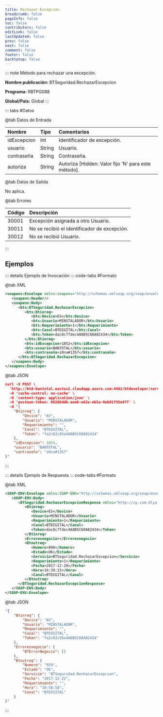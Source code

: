 ```yaml
---
title: Rechazar Excepción
breadcrumb: false
pageInfo: false
toc: false
contributors: false
editLink: false
lastUpdated: false
prev: false
next: false
comment: false
footer: false
backtotop: false
---
```


<!-- ABRE DATOS DEL MÉTODO -->
::: note Método para rechazar una excepción.

**Nombre publicación:** BTSeguridad.RechazarExcepcion

**Programa:** RBTPG088

**Global/País:** Global
:::
<!-- CIERRA DATOS DEL MÉTODO -->

<!-- ABRE TABLA DE DATOS -->
::: tabs #Datos 

@tab Datos de Entrada

Nombre | Tipo | Comentarios
:--------- | :--------- | :---------
idExcepcion | Int | Identificador de excepción.
usuario | String | Usuario.
contraseña | String | Contraseña.
autoriza | String | Autoriza [Hidden: Valor fijo 'N' para este método].

@tab Datos de Salida

No aplica.

@tab Errores

Código | Descripción
:--------- | :-----------
30001 | Excepción asignada a otro Usuario.
30011 | No se recibió el identificador de excepción.
30012 | No se recibió Usuario.
::: 
<!-- CIERRA TABLA DE DATOS -->

## **Ejemplos**

<!-- ABRE EJEMPLO DE INVOCACIÓN -->
::: details Ejemplo de Invocación 
::: code-tabs #Formato

@tab XML
```xml
<soapenv:Envelope xmlns:soapenv="http://schemas.xmlsoap.org/soap/envelope/" xmlns:bts="http://uy.com.dlya.bantotal/BTSOA/">
   <soapenv:Header/>
   <soapenv:Body>
      <bts:BTSeguridad.RechazarExcepcion>
         <bts:Btinreq>             
            <bts:Device>ES</bts:Device>
            <bts:Usuario>MINSTALADOR</bts:Usuario>
            <bts:Requerimiento>1</bts:Requerimiento>
            <bts:Canal>BTDIGITAL</bts:Canal>
            <bts:Token>dac8c7fdec4A8B5C60A82434</bts:Token>
         </bts:Btinreq>
         <bts:idExcepcion>1852</bts:idExcepcion>
         <bts:usuario>BANTOTAL</bts:usuario>
         <bts:contraseña>z0na#1357</bts:contraseña>
      </bts:BTSeguridad.RechazarExcepcion>
   </soapenv:Body>
</soapenv:Envelope>
```

@tab JSON
```json
curl -X POST \
  'http://btd-bantotal.eastus2.cloudapp.azure.com:4462/btdeveloper/servlet/com.dlya.bantotal.odwsbt_BTSeguridad?AutorizarExcepcion=' \
  -H 'cache-control: no-cache' \
  -H 'content-type: application/json' \
  -H 'postman-token: 08206ddb-aee6-e62e-eb5a-0eb81f95e87f' \
  -d '{
	"Btinreq": {
		"Device": "AV",
		"Usuario": "MINSTALADOR",
		"Requerimiento": "",
		"Canal": "BTDIGITAL",
		"Token": "fa2c02c95a4A8B5C60A82434"
	},
    "idExcepcion": 1854,
    "usuario": "BANTOTAL",
    "contraseña": "z0na#1357"
}'
```
:::
<!-- CIERRA EJEMPLO DE INVOCACIÓN -->

<!-- ABRE EJEMPLO DE RESPUESTA -->
::: details Ejemplo de Respuesta 
::: code-tabs #Formato

@tab XML
```xml
<SOAP-ENV:Envelope xmlns:SOAP-ENV="http://schemas.xmlsoap.org/soap/envelope/" xmlns:xsd="http://www.w3.org/2001/XMLSchema" xmlns:SOAP-ENC="http://schemas.xmlsoap.org/soap/encoding/" xmlns:xsi="http://www.w3.org/2001/XMLSchema-instance">
   <SOAP-ENV:Body>
      <BTSeguridad.RechazarExcepcionResponse xmlns="http://uy.com.dlya.bantotal/BTSOA/">
         <Btinreq>
            <Device>ES</Device>
            <Usuario>MINSTALADOR</Usuario>
            <Requerimiento>1</Requerimiento>
            <Canal>BTDIGITAL</Canal>
            <Token>dac8c7fdec4A8B5C60A82434</Token>
         </Btinreq>
         <Erroresnegocio></Erroresnegocio>
         <Btoutreq>
            <Numero>890</Numero>
            <Estado>OK</Estado>
            <Servicio>BTSeguridad.RechazarExcepcion</Servicio>
            <Requerimiento>1</Requerimiento>
            <Fecha>2017-12-20</Fecha>
            <Hora>16:39:15</Hora>
            <Canal>BTDIGITAL</Canal>
         </Btoutreq>
      </BTSeguridad.RechazarExcepcionResponse>
   </SOAP-ENV:Body>
</SOAP-ENV:Envelope>
```

@tab JSON
```json
'{
	"Btinreq": {
		"Device": "AV",
		"Usuario": "MINSTALADOR",
		"Requerimiento": "",
		"Canal": "BTDIGITAL",
		"Token": "fa2c02c95a4A8B5C60A82434"
	},
    "Erroresnegocio": {
        "BTErrorNegocio": []
    },
    "Btoutreq": {
        "Numero": "959",
        "Estado": "OK",
        "Servicio": "BTSeguridad.RechazarExcepcion",
        "Fecha": "2017-12-22",
        "Requerimiento": "",
        "Hora": "10:58:58",
        "Canal": "BTDIGITAL"
    }
}'
```
::: 
<!-- CIERRA EJEMPLO DE RESPUESTA -->